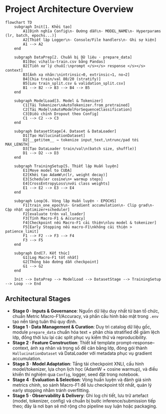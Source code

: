 # Project Architecture Overview

```mermaid
flowchart TD
    subgraph Init[1. Khởi tạo]
        A1[Định nghĩa Config\n- Đường dẫn\n- MODEL_NAME\n- Hyperparams (lr, batch, epochs...)]
        A2[Thiết lập Logger\n- Console/File handlers\n- Ghi sự kiện]
        A1 --> A2
    end

    subgraph DataPrep[2. Chuẩn bị Dữ liệu · prepare_data]
        B1[Đọc vihallu-train.csv bằng Pandas]
        B2[Tiền xử lý chuỗi:\nprompt </s></s> response </s></s> context]
        B3[Ánh xạ nhãn:\nintrinsic→0, extrinsic→1, no→2]
        B4[Chia train/val 80/20 (stratify)]
        B5[Lưu train_split.csv & validation_split.csv]
        B1 --> B2 --> B3 --> B4 --> B5
    end

    subgraph ModelLoad[3. Model & Tokenizer]
        C1[Tải Tokenizer\nAutoTokenizer.from_pretrained]
        C2[Tải Model\nAutoModelForSequenceClassification]
        C3[Điều chỉnh Dropout theo Config]
        C1 --> C2 --> C3
    end

    subgraph DatasetStage[4. Dataset & DataLoader]
        D1[Tạo HallucinationDataset]
        D2[__getitem__ → tokenize input_text,\ntrunc/pad tới MAX_LENGTH]
        D3[Tạo DataLoader train/val\n(batch size, shuffle)]
        D1 --> D2 --> D3
    end

    subgraph TrainingSetup[5. Thiết lập Huấn luyện]
        E1[Move model to CUDA]
        E2[Khởi tạo AdamW\n(lr, weight decay)]
        E3[Scheduler cosine\n+ warmup steps]
        E4[CrossEntropyLoss\nvới class weights]
        E1 --> E2 --> E3 --> E4
    end

    subgraph Loop[6. Vòng lặp Huấn luyện · EPOCHS]
        F1[train_one_epoch\n- Gradient accumulation\n- Clip grad\n- Cập nhật optimizer+scheduler]
        F2[evaluate trên val_loader]
        F3[Tính Macro-F1 & Accuracy]
        F4[Checkpoint nếu Macro-F1 cải thiện\nlưu model & tokenizer]
        F5[Early Stopping nếu macro-F1\nkhông cải thiện > patience_limit]
        F1 --> F2 --> F3 --> F4
        F3 --> F5
    end

    subgraph End[7. Kết thúc]
        G1[Log Macro-F1 tốt nhất]
        G2[Thông báo đường dẫn checkpoint]
        G1 --> G2
    end

    Init --> DataPrep --> ModelLoad --> DatasetStage --> TrainingSetup --> Loop --> End
```

## Architectural Stages
- **Stage 0 · Inputs & Governance**: Nguồn dữ liệu duy nhất từ ban tổ chức, chuẩn Metric Macro-F1/Accuracy, và phần cấu hình bảo mật trong `.env` tạo nền tảng tuân thủ quy định.
- **Stage 1 · Data Management & Curation**: Duy trì catalog dữ liệu gốc, module `prepare_data` chuẩn hóa text + phân chia stratified để giảm lệch lớp, đồng thời lưu lại các split phục vụ kiểm thử và reproducibility.
- **Stage 2 · Feature Construction**: Thiết kế template prompt–response–context, ánh xạ nhãn và trọng số để cân bằng lớp, đóng gói thành `HallucinationDataset` và DataLoader với metadata phục vụ gradient accumulation.
- **Stage 3 · Model Adaptation**: Tầng tải checkpoint XNLI, cấu hình model/tokenizer, lựa chọn lịch học (AdamW + cosine warmup), và điều khiển thí nghiệm qua `Config`, logger, seed đặt trong notebook.
- **Stage 4 · Evaluation & Selection**: Vòng huấn luyện và đánh giá sinh metrics chính, so sánh Macro-F1 để lưu checkpoint tốt nhất, quản lý early stopping nhằm tránh overfitting.
- **Stage 5 · Observability & Delivery**: Ghi log chi tiết, lưu trữ artefact (model, tokenizer, config) và chuẩn bị bước inference/submission tiếp theo; đây là nơi bạn sẽ mở rộng cho pipeline suy luận hoặc packaging.

